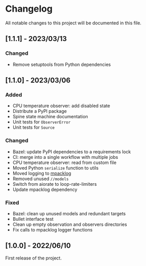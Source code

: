 # Changelog

All notable changes to this project will be documented in this file.

## [1.1.1] - 2023/03/13

### Changed

- Remove setuptools from Python dependencies

## [1.1.0] - 2023/03/06

### Added

- CPU temperature observer: add disabled state
- Distribute a PyPI package
- Spine state machine documentation
- Unit tests for ``ObserverError``
- Unit tests for ``Source``

### Changed

- Bazel: update PyPI dependencies to a requirements lock
- CI: merge into a single workflow with multiple jobs
- CPU temperature observer: read from custom file
- Moved Python `serialize` function to utils
- Moved logging to [mpacklog](https://github.com/stephane-caron/mpacklog/)
- Removed unused ``//models``
- Switch from aiorate to loop-rate-limiters
- Update mpacklog dependency

### Fixed

- Bazel: clean up unused models and redundant targets
- Bullet interface test
- Clean up empty observation and observers directories
- Fix calls to mpacklog logger functions

## [1.0.0] - 2022/06/10

First release of the project.
